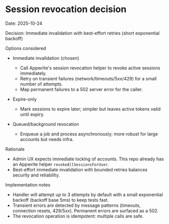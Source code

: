 # Session revocation decision

Date: 2025-10-24

Decision: Immediate invalidation with best-effort retries (short exponential backoff)

Options considered

- Immediate invalidation (chosen)

  - Call Appwrite's session revocation helper to revoke active sessions immediately.
  - Retry on transient failures (network/timeouts/5xx/429) for a small number of attempts.
  - Map permanent failures to a 502 server error for the caller.

- Expire-only

  - Mark sessions to expire later; simpler but leaves active tokens valid until expiry.

- Queued/background revocation
  - Enqueue a job and process asynchronously; more robust for large accounts but needs infra.

Rationale

- Admin UX expects immediate locking of accounts. This repo already has an Appwrite helper `revokeAllSessionsForUser`.
- Best-effort immediate invalidation with bounded retries balances security and reliability.

Implementation notes

- Handler will attempt up to 3 attempts by default with a small exponential backoff (backoff base 5ms) to keep tests fast.
- Transient errors are detected by message patterns (timeouts, connection resets, 429/5xx). Permanent errors are surfaced as a 502.
- The revocation operation is idempotent: multiple calls are safe.
